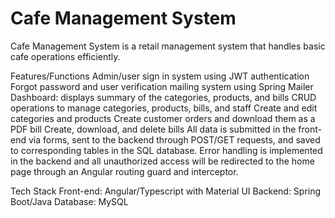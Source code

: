 # Cafe Management System

Cafe Management System is a retail management system  that handles basic cafe operations efficiently.

Features/Functions
Admin/user sign in system using JWT authentication
Forgot password and user verification mailing system using Spring Mailer
Dashboard: displays summary of the categories, products, and bills
CRUD operations to manage categories, products, bills, and staff
Create and edit categories and products
Create customer orders and download them as a PDF bill
Create, download, and delete bills
All data is submitted in the front-end via forms, sent to the backend through POST/GET requests, and saved to corresponding tables in the SQL database. Error handling is implemented in the backend and all unauthorized access will be redirected to the home page through an Angular routing guard and interceptor.

Tech Stack
Front-end: Angular/Typescript with Material UI
Backend: Spring Boot/Java
Database: MySQL


